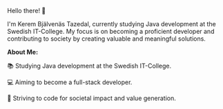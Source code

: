 Hello there! 👋

I'm Kerem Bjälvenäs Tazedal, currently studying Java development at the Swedish IT-College. My focus is on becoming a proficient developer and contributing to society by creating valuable and meaningful solutions.

**About Me:**

📚 Studying Java development at the Swedish IT-College.

💻 Aiming to become a full-stack developer.

🚀 Striving to code for societal impact and value generation.

